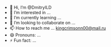 - 👋 Hi, I’m @DmitryILD
- 👀 I’m interested in ...
- 🌱 I’m currently learning ...
- 💞️ I’m looking to collaborate on ...
- 📫 How to reach me ... kingcrimsonn00@mail.ru
- 😄 Pronouns: ...
- ⚡ Fun fact: ...

<!---
DmitryILD/DmitryILD is a ✨ special ✨ repository because its `README.md` (this file) appears on your GitHub profile.
You can click the Preview link to take a look at your changes.
--->
